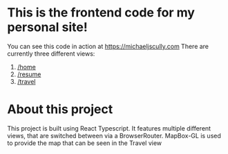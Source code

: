 # This is the frontend code for my personal site!

You can see this code in action at https://michaeljscully.com
There are currently three different views:

1. [/home](https://michaeljscully.com/home)
2. [/resume](https://michaeljscully.com/travel)
3. [/travel](https://michaeljscully.com/travel)

# About this project

This project is built using React Typescript. It features multiple different views, that are switched between via a BrowserRouter. MapBox-GL is used to provide the map that can be seen in the Travel view
